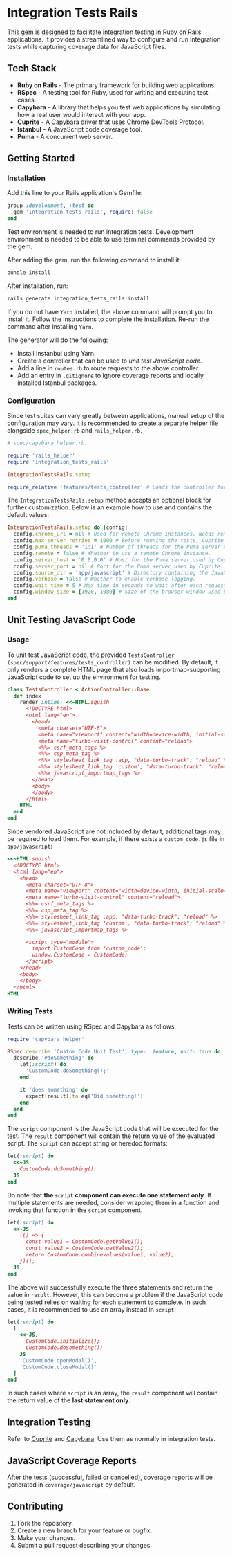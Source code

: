 # Integration Tests Rails

This gem is designed to facilitate integration testing in Ruby on Rails applications. It provides a streamlined way to configure and run integration tests while capturing coverage data for JavaScript files.

## Tech Stack

- **Ruby on Rails** - The primary framework for building web applications.
- **RSpec** - A testing tool for Ruby, used for writing and executing test cases.
- **Capybara** - A library that helps you test web applications by simulating how a real user would interact with your app.
- **Cuprite** - A Capybara driver that uses Chrome DevTools Protocol.
- **Istanbul** - A JavaScript code coverage tool.
- **Puma** - A concurrent web server.

## Getting Started

### Installation

Add this line to your Rails application's Gemfile:

```ruby
group :development, :test do
  gem 'integration_tests_rails', require: false
end
```

Test environment is needed to run integration tests. Development environment is needed to be able to use terminal commands provided by the gem.

After adding the gem, run the following command to install it:

```sh
bundle install
```

After installation, run:

```sh
rails generate integration_tests_rails:install
```

If you do not have `Yarn` installed, the above command will prompt you to install it. Follow the instructions to complete the installation. Re-run the command after installing `Yarn`.

The generator will do the following:
- Install Instanbul using Yarn.
- Create a controller that can be used to *unit test JavaScript code*.
- Add a line in `routes.rb` to route requests to the above controller.
- Add an entry in `.gitignore` to ignore coverage reports and locally installed Istanbul packages.

### Configuration

Since test suites can vary greatly between applications, manual setup of the configuration may vary. It is recommended to create a separate helper file alongside `spec_helper.rb` and `rails_helper.rb`.

```ruby
# spec/capybara_helper.rb

require 'rails_helper'
require 'integration_tests_rails'

IntegrationTestsRails.setup

require_relative 'features/tests_controller' # Loads the controller for unit testing JavaScript.
```

The `IntegrationTestsRails.setup` method accepts an optional block for further customization. Below is an example how to use and contains the default values:

```ruby
IntegrationTestsRails.setup do |config|
  config.chrome_url = nil # Used for remote Chrome instances. Needs remote to be true.
  config.max_server_retries = 1000 # Before running the tests, Cuprite starts a server to communicate with Chrome. This sets the maximum number of retries to connect to that server.
  config.puma_threads = '1:1' # Number of threads for the Puma server used by Cuprite.
  config.remote = false # Whether to use a remote Chrome instance.
  config.server_host = '0.0.0.0' # Host for the Puma server used by Cuprite.
  config.server_port = nil # Port for the Puma server used by Cuprite.
  config.source_dir = 'app/javascript' # Directory containing the JavaScript files to be instrumented.
  config.verbose = false # Whether to enable verbose logging.
  config.wait_time = 5 # Max time in seconds to wait after each request by Capybara to load content.
  config.window_size = [1920, 1080] # Size of the browser window used by Cuprite.
end
```

## Unit Testing JavaScript Code

### Usage

To unit test JavaScript code, the provided `TestsController (spec/support/features/tests_controller)` can be modified. By default, it only renders a complete HTML page that also loads importmap-supporting JavaScript code to set up the environment for testing.

```ruby
class TestsController < ActionController::Base
  def index
    render inline: <<~HTML.squish
      <!DOCTYPE html>
      <html lang="en">
        <head>
          <meta charset="UTF-8">
          <meta name="viewport" content="width=device-width, initial-scale=1.0">
          <meta name="turbo-visit-control" content="reload">
          <%%= csrf_meta_tags %>
          <%%= csp_meta_tag %>
          <%%= stylesheet_link_tag :app, "data-turbo-track": "reload" %>
          <%%= stylesheet_link_tag 'custom', "data-turbo-track": "reload" %>
          <%%= javascript_importmap_tags %>
        </head>
        <body>
        </body>
      </html>
    HTML
  end
end
```

Since vendored JavaScript are not included by default, additional tags may be required to load them. For example, if there exists a `custom_code.js` file in `app/javascript`:

```ruby
<<~HTML.squish
  <!DOCTYPE html>
  <html lang="en">
    <head>
      <meta charset="UTF-8">
      <meta name="viewport" content="width=device-width, initial-scale=1.0">
      <meta name="turbo-visit-control" content="reload">
      <%%= csrf_meta_tags %>
      <%%= csp_meta_tag %>
      <%%= stylesheet_link_tag :app, "data-turbo-track": "reload" %>
      <%%= stylesheet_link_tag 'custom', "data-turbo-track": "reload" %>
      <%%= javascript_importmap_tags %>

      <script type="module">
        import CustomCode from 'custom_code';
        window.CustomCode = CustomCode;
      </script>
    </head>
    <body>
    </body>
  </html>
HTML
```

### Writing Tests

Tests can be written using RSpec and Capybara as follows:

```ruby
require 'capybara_helper'

RSpec.describe 'Custom Code Unit Test', type: :feature, unit: true do
  describe '#doSomething' do
    let(:script) do
      'CustomCode.doSomething();'
    end

    it 'does something' do
      expect(result).to eq('Did something!')
    end
  end
end
```

The `script` component is the JavaScript code that will be executed for the test. The `result` component will contain the return value of the evaluated script. The `script` can accept string or heredoc formats:

```ruby
let(:script) do
  <<~JS
    CustomCode.doSomething();
  JS
end
```

Do note that **the `script` component can execute one statement only**. If multiple statements are needed, consider wrapping them in a function and invoking that function in the `script` component.

```ruby
let(:script) do
  <<~JS
    (() => {
      const value1 = CustomCode.getValue1();
      const value2 = CustomCode.getValue2();
      return CustomCode.combineValues(value1, value2);
    })();
  JS
end
```

The above will successfully execute the three statements and return the value in `result`. However, this can become a problem if the JavaScript code being tested relies on waiting for each statement to complete. In such cases, it is recommended to use an array instead in `script`:

```ruby
let(:script) do
  [
    <<~JS,
      CustomCode.initialize();
      CustomCode.doSomething();
    JS
    'CustomCode.openModal()',
    'CustomCode.closeModal()'
  ]
end
```

In such cases where `script` is an array, the `result` component will contain the return value of the **last statement only**.


## Integration Testing

Refer to [Cuprite](https://github.com/rubycdp/cuprite) and [Capybara](https://github.com/teamcapybara/capybara). Use them as normally in integration tests.

## JavaScript Coverage Reports

After the tests (successful, failed or cancelled), coverage reports will be generated in `coverage/javascript` by default.

## Contributing

1. Fork the repository.
2. Create a new branch for your feature or bugfix.
3. Make your changes.
5. Submit a pull request describing your changes.
